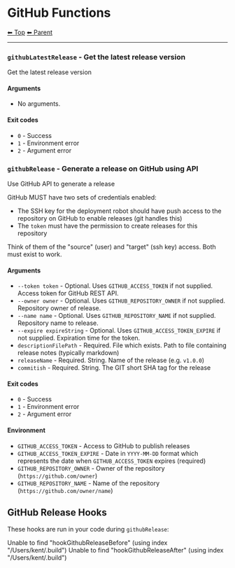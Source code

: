 # GitHub Functions

<!-- TEMPLATE header 2 -->
[⬅ Top](index.md) [⬅ Parent ](../index.md)
<hr />

### `githubLatestRelease` - Get the latest release version

Get the latest release version

#### Arguments

- No arguments.

#### Exit codes

- `0` - Success
- `1` - Environment error
- `2` - Argument error
### `githubRelease` - Generate a release on GitHub using API

Use GitHub API to generate a release

GitHub MUST have two sets of credentials enabled:

- The SSH key for the deployment robot should have push access to the repository on GitHub to enable releases (git handles this)
- The `token` must have the permission to create releases for this repository

Think of them of the "source" (user) and "target" (ssh key) access. Both must exist to work.

#### Arguments

- `--token token` - Optional. Uses `GITHUB_ACCESS_TOKEN` if not supplied. Access token for GitHub REST API.
- `--owner owner` - Optional. Uses `GITHUB_REPOSITORY_OWNER` if not supplied. Repository owner of release.
- `--name name` - Optional. Uses `GITHUB_REPOSITORY_NAME` if not supplied. Repository name to release.
- `--expire expireString` - Optional. Uses `GITHUB_ACCESS_TOKEN_EXPIRE` if not supplied. Expiration time for the token.
- `descriptionFilePath` - Required. File which exists. Path to file containing release notes (typically markdown)
- `releaseName` - Required. String. Name of the release (e.g. `v1.0.0`)
- `commitish` - Required. String. The GIT short SHA tag for the release

#### Exit codes

- `0` - Success
- `1` - Environment error
- `2` - Argument error

#### Environment

- `GITHUB_ACCESS_TOKEN` - Access to GitHub to publish releases
- `GITHUB_ACCESS_TOKEN_EXPIRE` - Date in `YYYY-MM-DD` format which represents the date when `GITHUB_ACCESS_TOKEN` expires (required)
- `GITHUB_REPOSITORY_OWNER` - Owner of the repository (`https://github.com/owner`)
- `GITHUB_REPOSITORY_NAME` - Name of the repository (`https://github.com/owner/name`)

## GitHub Release Hooks

These hooks are run in your code during `githubRelease`:

Unable to find "hookGithubReleaseBefore" (using index "/Users/kent/.build")
Unable to find "hookGithubReleaseAfter" (using index "/Users/kent/.build")

